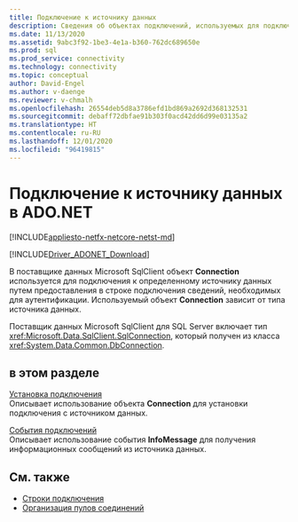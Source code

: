 ```yaml
---
title: Подключение к источнику данных
description: Сведения об объектах подключений, используемых для подключения к источникам данных в ADO.NET. Выбранный объект Connection зависит от типа источника данных.
ms.date: 11/13/2020
ms.assetid: 9abc3f92-1be3-4e1a-b360-762dc689650e
ms.prod: sql
ms.prod_service: connectivity
ms.technology: connectivity
ms.topic: conceptual
author: David-Engel
ms.author: v-daenge
ms.reviewer: v-chmalh
ms.openlocfilehash: 26554deb5d8a3786efd1bd869a2692d368132531
ms.sourcegitcommit: debaff72dbfae91b303f0acd42dd6d99e03135a2
ms.translationtype: HT
ms.contentlocale: ru-RU
ms.lasthandoff: 12/01/2020
ms.locfileid: "96419815"
---
```

# <a name="connecting-to-a-data-source-in-adonet"></a>Подключение к источнику данных в ADO.NET

[!INCLUDE[appliesto-netfx-netcore-netst-md](../../includes/appliesto-netfx-netcore-netst-md.md)]

[!INCLUDE[Driver_ADONET_Download](../../includes/driver_adonet_download.md)]

В поставщике данных Microsoft SqlClient объект **Connection** используется для подключения к определенному источнику данных путем предоставления в строке подключения сведений, необходимых для аутентификации. Используемый объект **Connection** зависит от типа источника данных.

Поставщик данных Microsoft SqlClient для SQL Server включает тип <xref:Microsoft.Data.SqlClient.SqlConnection>, который получен из класса <xref:System.Data.Common.DbConnection>.

## <a name="in-this-section"></a>в этом разделе  

[Установка подключения](establishing-connection.md)\
Описывает использование объекта **Connection** для установки подключения с источником данных.

[События подключений](connection-events.md)\
Описывает использование события **InfoMessage** для получения информационных сообщений из источника данных.

## <a name="see-also"></a>См. также

- [Строки подключения](connection-strings.md)
- [Организация пулов соединений](connection-pooling.md)
